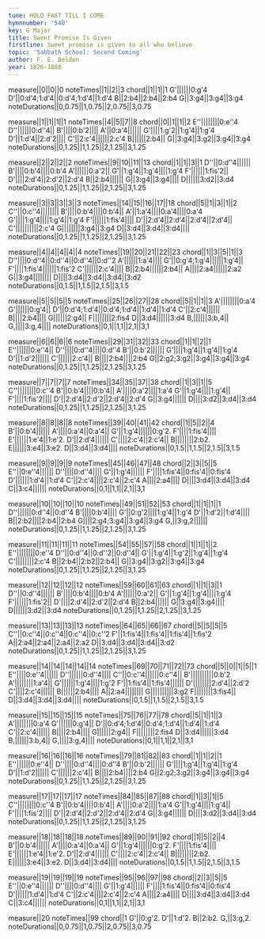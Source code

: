 ```yaml
---
tune: HOLD FAST TILL I COME
hymnnumber: '548'
key: G Major
title: Sweet Promise Is Given
firstline: Sweet promise is given to all who believe
topic: 'Sabbath School: Second Coming'
author: F. E. Belden
year: 1826-1888
---
```

measure||0||0||0
noteTimes||1||2||3
chord||1||1||1
G'||||||0:g'4
D'||0:d'4;1:d'4||0:d'4;1:d'4||1:d'4
B||2:b4||2:b4||2:b4
G||3:g4||3:g4||3:g4
noteDurations||0,0.75||1,0.75||2,0.75||3,0.75

measure||1||1||1||1
noteTimes||4||5||7||8
chord||0||1||1||2
E''||||||||0:e''4
D''||||||0:d''4||
B'||||0:b'2||||
A'||0:a'4||||||
G'||||1:g'2||1:g'4||1:g'4
D'||1:d'4||2:d'2||||
C'||2:c'4||||||2:c'4
B||||||2:b4||
G||3:g4||3:g2||3:g4||3:g4
noteDurations||0,1.25||1,1.25||2,1.25||3,1.25

measure||2||2||2||2
noteTimes||9||10||11||13
chord||1||1||3||1
D''||0:d''4||||||
B'||||0:b'4||||0:b'4
A'||||||0:a'2||
G'||1:g'4||1:g'4||||1:g'4
F'||||||1:fis'2||
D'||||2:d'4||2:d'2||2:d'4
B||2:b4||||||
G||3:g4||3:g4||||
D||||||3:d2||3:d4
noteDurations||0,1.25||1,1.25||2,1.25||3,1.25

measure||3||3||3||3||3
noteTimes||14||15||16||17||18
chord||5||1||3||1||2
C''||0:c''4||||||||
B'||||0:b'4||||0:b'4||
A'||1:a'4||||0:a'4||||0:a'4
G'||||1:g'4||||1:g'4||1:g'4
F'||||||1:fis'4||||
D'||2:d'4||2:d'4||2:d'4||2:d'4||
C'||||||||||2:c'4
G||||||||3:g4||3:g4
D||3:d4||3:d4||3:d4||||
noteDurations||0,1.25||1,1.25||2,1.25||3,1.25

measure||4||4||4||4||4
noteTimes||19||20||21||22||23
chord||1||3||5||1||3
D''||||0:d''4||0:d''4||0:d''4||0:d''2
A'||||||1:a'4||||
G'||0:g'4;1:g'4||||||1:g'4||
F'||||1:fis'4||||||1:fis'2
C'||||||2:c'4||||
B||2:b4||||||2:b4||
A||||2:a4||||||2:a2
G||3:g4||||||||
D||||3:d4||3:d4||3:d4||3:d2
noteDurations||0,1.5||1,1.5||2,1.5||3,1.5

measure||5||5||5||5
noteTimes||25||26||27||28
chord||5||1||1||3
A'||||||||0:a'4
G'||||||0:g'4||
D'||0:d'4;1:d'4||0:d'4;1:d'4||1:d'4||1:d'4
C'||2:c'4||||||
B||||2:b4||||
G||||||2:g4||
F||||||||2:fis4
D||3:d4||||||3:d4
B,||||||3:b,4||
G,||||3:g,4||||
noteDurations||0,1||1,1||2,1||3,1

measure||6||6||6||6
noteTimes||29||31||32||33
chord||1||1||2||1
E''||||||0:e''4||
D''||||0:d''4||||0:d''4
B'||0:b'2||||||
G'||||1:g'4||1:g'4||1:g'4
D'||1:d'2||||||
C'||||||2:c'4||
B||||2:b4||||2:b4
G||2:g2;3:g2||3:g4||3:g4||3:g4
noteDurations||0,1.25||1,1.25||2,1.25||3,1.25

measure||7||7||7||7
noteTimes||34||35||37||38
chord||1||3||1||5
C''||||||||0:c''4
B'||0:b'4||||0:b'4||
A'||||0:a'2||||1:a'4
G'||1:g'4||||1:g'4||
F'||||1:fis'2||||
D'||2:d'4||2:d'2||2:d'4||2:d'4
G||3:g4||||||
D||||3:d2||3:d4||3:d4
noteDurations||0,1.25||1,1.25||2,1.25||3,1.25

measure||8||8||8||8
noteTimes||39||40||41||42
chord||1||5||2||4
B'||0:b'4||||||
A'||||0:a'4||0:a'4||
G'||1:g'4||||||0:g'2.
F'||||1:fis'4||||
E'||||||1:e'4||1:e'2.
D'||2:d'4||||||
C'||||2:c'4||2:c'4||
B||||||||2:b2.
E||||||3:e4||3:e2.
D||3:d4||3:d4||||
noteDurations||0,1.5||1,1.5||2,1.5||3,1.5

measure||9||9||9||9
noteTimes||45||46||47||48
chord||2||3||5||5
E''||0:e''4||||||
D''||||0:d''4||||
G'||1:g'4||||||
F'||||1:fis'4||0:fis'4||0:fis'4
D'||||||1:d'4||1:d'4
C'||2:c'4||||2:c'4||2:c'4
A||||2:a4||||
D||||3:d4||3:d4||3:d4
C||3:c4||||||
noteDurations||0,1||1,1||2,1||3,1

measure||10||10||10||10
noteTimes||49||51||52||53
chord||1||1||1||1
D''||||||0:d''4||0:d''4
B'||||0:b'4||||
G'||0:g'2||||1:g'4||1:g'4
D'||1:d'2||1:d'4||||
B||2:b2||||2:b4||2:b4
G||||2:g4;3:g4||3:g4||3:g4
G,||3:g,2||||||
noteDurations||0,1.25||1,1.25||2,1.25||3,1.25

measure||11||11||11||11
noteTimes||54||55||57||58
chord||1||1||1||2
E''||||||||0:e''4
D''||0:d''4||0:d''2||0:d''4||
G'||1:g'4||1:g'2||1:g'4||1:g'4
C'||||||||2:c'4
B||2:b4||2:b2||2:b4||
G||3:g4||3:g2||3:g4||3:g4
noteDurations||0,1.25||1,1.25||2,1.25||3,1.25

measure||12||12||12||12
noteTimes||59||60||61||63
chord||1||1||3||1
D''||0:d''4||||||
B'||||0:b'4||||0:b'4
A'||||||0:a'2||
G'||1:g'4||1:g'4||||1:g'4
F'||||||1:fis'2||
D'||||2:d'4||2:d'2||2:d'4
B||2:b4||||||
G||3:g4||3:g4||||
D||||||3:d2||3:d4
noteDurations||0,1.25||1,1.25||2,1.25||3,1.25

measure||13||13||13||13
noteTimes||64||65||66||67
chord||5||5||5||5
C''||0:c''4||0:c''4||0:c''4||0:c''2
F'||1:fis'4||1:fis'4||1:fis'4||1:fis'2
A||2:a4||2:a4||2:a4||2:a2
D||3:d4||3:d4||3:d4||3:d2
noteDurations||0,1.25||1,1.25||2,1.25||3,1.25

measure||14||14||14||14||14
noteTimes||69||70||71||72||73
chord||5||0||1||5||1
E''||||0:e''4||||||
D''||||||0:d''4||||
C''||0:c''4||||||0:c''4||
B'||||||||||0:b'2
A'||||||||1:a'4||
G'||||||1:g'4||||1:g'2
F'||1:fis'4||1:fis'4||||||
D'||||||||2:d'4||2:d'2
C'||||2:c'4||||||
B||||||2:b4||||
A||2:a4||||||||
G||||||||||3:g2
F||||||||3:fis4||
D||3:d4||3:d4||3:d4||||
noteDurations||0,1.5||1,1.5||2,1.5||3,1.5

measure||15||15||15||15
noteTimes||75||76||77||78
chord||5||1||1||3
A'||||||||0:a'4
G'||||||0:g'4||
D'||0:d'4;1:d'4||0:d'4;1:d'4||1:d'4||1:d'4
C'||2:c'4||||||
B||||2:b4||||
G||||||2:g4||
F||||||||2:fis4
D||3:d4||||||3:d4
B,||||||3:b,4||
G,||||3:g,4||||
noteDurations||0,1||1,1||2,1||3,1

measure||16||16||16||16
noteTimes||79||81||82||83
chord||1||1||2||1
E''||||||0:e''4||
D''||||0:d''4||||0:d''4
B'||0:b'2||||||
G'||||1:g'4||1:g'4||1:g'4
D'||1:d'2||||||
C'||||||2:c'4||
B||||2:b4||||2:b4
G||2:g2;3:g2||3:g4||3:g4||3:g4
noteDurations||0,1.25||1,1.25||2,1.25||3,1.25

measure||17||17||17||17
noteTimes||84||85||87||88
chord||1||3||1||5
C''||||||||0:c''4
B'||0:b'4||||0:b'4||
A'||||0:a'2||||1:a'4
G'||1:g'4||||1:g'4||
F'||||1:fis'2||||
D'||2:d'4||2:d'2||2:d'4||2:d'4
G||3:g4||||||
D||||3:d2||3:d4||3:d4
noteDurations||0,1.25||1,1.25||2,1.25||3,1.25

measure||18||18||18||18
noteTimes||89||90||91||92
chord||1||5||2||4
B'||0:b'4||||||
A'||||0:a'4||0:a'4||
G'||1:g'4||||||0:g'2.
F'||||1:fis'4||||
E'||||||1:e'4||1:e'2.
D'||2:d'4||||||
C'||||2:c'4||2:c'4||
B||||||||2:b2.
E||||||3:e4||3:e2.
D||3:d4||3:d4||||
noteDurations||0,1.5||1,1.5||2,1.5||3,1.5

measure||19||19||19||19
noteTimes||95||96||97||98
chord||2||3||5||5
E''||0:e''4||||||
D''||||0:d''4||||
G'||1:g'4||||||
F'||||1:fis'4||0:fis'4||0:fis'4
D'||||||1:d'4||1:d'4
C'||2:c'4||||2:c'4||2:c'4
A||||2:a4||||
D||||3:d4||3:d4||3:d4
C||3:c4||||||
noteDurations||0,1||1,1||2,1||3,1

measure||20
noteTimes||99
chord||1
G'||0:g'2.
D'||1:d'2.
B||2:b2.
G,||3:g,2.
noteDurations||0,0.75||1,0.75||2,0.75||3,0.75

